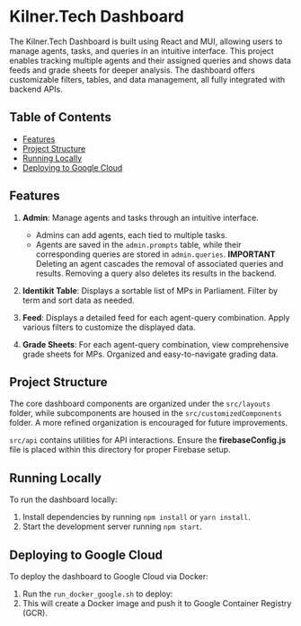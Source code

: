# Kilner.Tech Dashboard

The Kilner.Tech Dashboard is built using React and MUI, allowing users to manage agents, tasks, and queries in an intuitive interface. This project enables tracking multiple agents and their assigned queries and shows data feeds and grade sheets for deeper analysis. The dashboard offers customizable filters, tables, and data management, all fully integrated with backend APIs.

## Table of Contents

- [Features](#features)
- [Project Structure](#project-structure)
- [Running Locally](#running-locally)
- [Deploying to Google Cloud](#deploying-to-google-cloud)


## Features
1. **Admin**: Manage agents and tasks through an intuitive interface.

    - Admins can add agents, each tied to multiple tasks.
    - Agents are saved in the `admin.prompts` table, while their corresponding queries are stored in `admin.queries`. **IMPORTANT** Deleting an agent cascades the removal of associated queries and results. Removing a query also deletes its results in the backend.
2. **Identikit Table**: Displays a sortable list of MPs in Parliament. Filter by term and sort data as needed.
3. **Feed**: Displays a detailed feed for each agent-query combination. Apply various filters to customize the displayed data.
4. **Grade Sheets**: For each agent-query combination, view comprehensive grade sheets for MPs. Organized and easy-to-navigate grading data.

## Project Structure

The core dashboard components are organized under the `src/layouts` folder, while subcomponents are housed in the `src/customizedComponents` folder. A more refined organization is encouraged for future improvements.

`src/api` contains utilities for API interactions.
Ensure the **firebaseConfig.js** file is placed within this directory for proper Firebase setup.

## Running Locally

To run the dashboard locally:

1. Install dependencies by running `npm install` or `yarn install`.
2. Start the development server running `npm start`.

## Deploying to Google Cloud

To deploy the dashboard to Google Cloud via Docker:


1. Run the `run_docker_google.sh` to deploy:
2. This will create a Docker image and push it to Google Container Registry (GCR).



